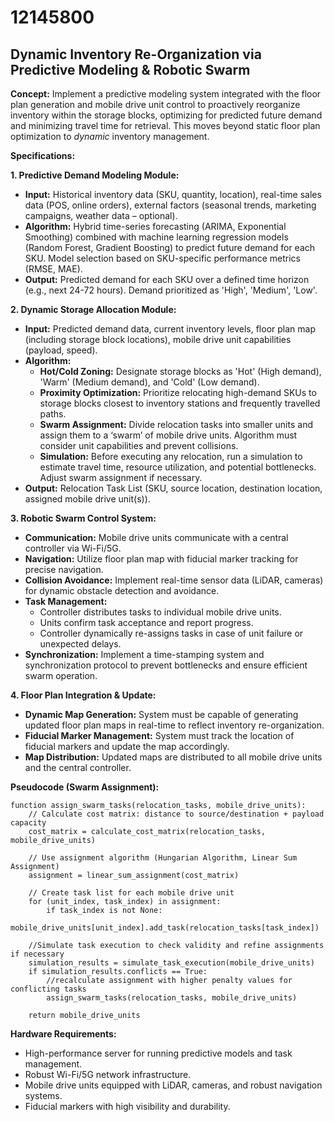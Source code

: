 # 12145800

## Dynamic Inventory Re-Organization via Predictive Modeling & Robotic Swarm

**Concept:** Implement a predictive modeling system integrated with the floor plan generation and mobile drive unit control to proactively reorganize inventory within the storage blocks, optimizing for predicted future demand and minimizing travel time for retrieval. This moves beyond static floor plan optimization to *dynamic* inventory management.

**Specifications:**

**1. Predictive Demand Modeling Module:**

*   **Input:** Historical inventory data (SKU, quantity, location), real-time sales data (POS, online orders), external factors (seasonal trends, marketing campaigns, weather data – optional).
*   **Algorithm:** Hybrid time-series forecasting (ARIMA, Exponential Smoothing) combined with machine learning regression models (Random Forest, Gradient Boosting) to predict future demand for each SKU.  Model selection based on SKU-specific performance metrics (RMSE, MAE).
*   **Output:** Predicted demand for each SKU over a defined time horizon (e.g., next 24-72 hours).  Demand prioritized as 'High', 'Medium', 'Low'.

**2. Dynamic Storage Allocation Module:**

*   **Input:** Predicted demand data, current inventory levels, floor plan map (including storage block locations), mobile drive unit capabilities (payload, speed).
*   **Algorithm:**
    *   **Hot/Cold Zoning:** Designate storage blocks as 'Hot' (High demand), 'Warm' (Medium demand), and 'Cold' (Low demand).
    *   **Proximity Optimization:** Prioritize relocating high-demand SKUs to storage blocks closest to inventory stations and frequently travelled paths.
    *   **Swarm Assignment:**  Divide relocation tasks into smaller units and assign them to a ‘swarm’ of mobile drive units. Algorithm must consider unit capabilities and prevent collisions.
    *   **Simulation:** Before executing any relocation, run a simulation to estimate travel time, resource utilization, and potential bottlenecks.  Adjust swarm assignment if necessary.
*   **Output:** Relocation Task List (SKU, source location, destination location, assigned mobile drive unit(s)).

**3. Robotic Swarm Control System:**

*   **Communication:** Mobile drive units communicate with a central controller via Wi-Fi/5G.
*   **Navigation:** Utilize floor plan map with fiducial marker tracking for precise navigation.
*   **Collision Avoidance:** Implement real-time sensor data (LiDAR, cameras) for dynamic obstacle detection and avoidance.
*   **Task Management:**
    *   Controller distributes tasks to individual mobile drive units.
    *   Units confirm task acceptance and report progress.
    *   Controller dynamically re-assigns tasks in case of unit failure or unexpected delays.
*   **Synchronization:** Implement a time-stamping system and synchronization protocol to prevent bottlenecks and ensure efficient swarm operation.

**4. Floor Plan Integration & Update:**

*   **Dynamic Map Generation:** System must be capable of generating updated floor plan maps in real-time to reflect inventory re-organization.
*   **Fiducial Marker Management:** System must track the location of fiducial markers and update the map accordingly.
*   **Map Distribution:** Updated maps are distributed to all mobile drive units and the central controller.

**Pseudocode (Swarm Assignment):**

```
function assign_swarm_tasks(relocation_tasks, mobile_drive_units):
    // Calculate cost matrix: distance to source/destination + payload capacity
    cost_matrix = calculate_cost_matrix(relocation_tasks, mobile_drive_units)

    // Use assignment algorithm (Hungarian Algorithm, Linear Sum Assignment)
    assignment = linear_sum_assignment(cost_matrix)

    // Create task list for each mobile drive unit
    for (unit_index, task_index) in assignment:
        if task_index is not None:
            mobile_drive_units[unit_index].add_task(relocation_tasks[task_index])

    //Simulate task execution to check validity and refine assignments if necessary
    simulation_results = simulate_task_execution(mobile_drive_units)
    if simulation_results.conflicts == True:
        //recalculate assignment with higher penalty values for conflicting tasks
        assign_swarm_tasks(relocation_tasks, mobile_drive_units)

    return mobile_drive_units
```

**Hardware Requirements:**

*   High-performance server for running predictive models and task management.
*   Robust Wi-Fi/5G network infrastructure.
*   Mobile drive units equipped with LiDAR, cameras, and robust navigation systems.
*   Fiducial markers with high visibility and durability.